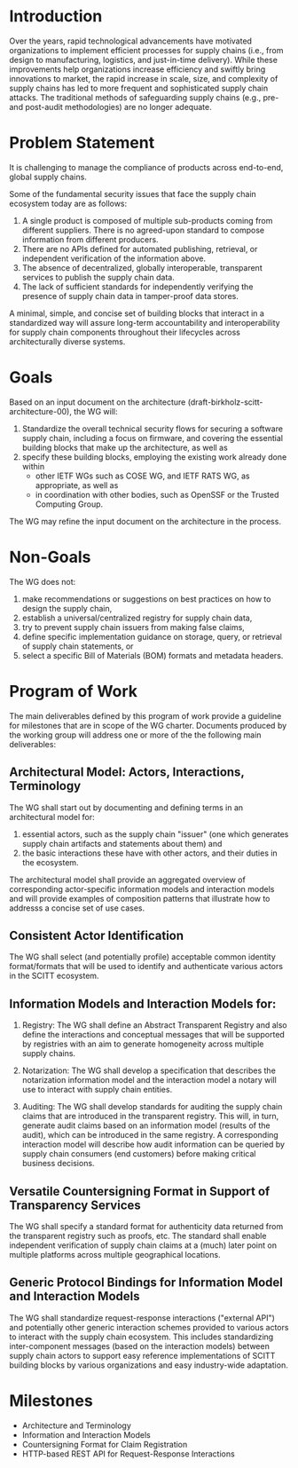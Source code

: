 Introduction
============
Over the years, rapid technological advancements have motivated organizations to implement efficient processes for supply chains (i.e., from design to manufacturing, logistics, and just-in-time delivery).
While these improvements help organizations increase efficiency and swiftly bring innovations to market, the rapid increase in scale, size, and complexity of supply chains has led to more frequent and sophisticated supply chain attacks.
The traditional methods of safeguarding supply chains (e.g., pre- and post-audit methodologies) are no longer adequate.

Problem Statement
=================
It is challenging to manage the compliance of products across end-to-end, global supply chains. 

Some of the fundamental security issues that face the supply chain ecosystem today are as follows:

1. A single product is composed of multiple sub-products coming from different suppliers. There is no agreed-upon standard to compose information from different producers.
2. There are no APIs defined for automated publishing, retrieval, or independent verification of the information above.
3. The absence of decentralized, globally interoperable, transparent services to publish the supply chain data.
4. The lack of sufficient standards for independently verifying the presence of supply chain data in tamper-proof data stores.

A minimal, simple, and concise set of building blocks that interact in a standardized way will assure long-term accountability and interoperability for supply chain components throughout their lifecycles across architecturally diverse systems.

Goals
=====
Based on an input document on the architecture (draft-birkholz-scitt-architecture-00), the WG will:

1. Standardize the overall technical security flows for securing a software supply chain, including a focus on firmware, and covering the essential building blocks that make up the architecture, as well as
2. specify these building blocks, employing the existing work already done within
    - other IETF WGs such as COSE WG, and IETF RATS WG, as appropriate, as well as
    - in coordination with other bodies, such as OpenSSF or the Trusted Computing Group.

The WG may refine the input document on the architecture in the process.

Non-Goals
=========
The WG does not:

1. make recommendations or suggestions on best practices on how to design the supply chain,
2. establish a universal/centralized registry for supply chain data,
3. try to prevent supply chain issuers from making false claims,
4. define specific implementation guidance on storage, query, or retrieval of supply chain statements, or
5. select a specific Bill of Materials (BOM) formats and metadata headers.

Program of Work
===============

The main deliverables defined by this program of work provide a guideline for milestones that are in scope of the WG charter. Documents produced by the working group will address one or more of the the following main deliverables:

## Architectural Model: Actors, Interactions, Terminology

The WG shall start out by documenting and defining terms in an architectural model for:

1. essential actors, such as the supply chain "issuer" (one which generates supply chain artifacts and statements about them) and
2. the basic interactions these have with other actors, and their duties in the ecosystem.

The architectural model shall provide an aggregated overview of corresponding actor-specific information models and interaction models and will provide examples of composition patterns that illustrate how to addresss a concise set of use cases.

## Consistent Actor Identification

The WG shall select (and potentially profile) acceptable common identity format/formats that will be used to identify and authenticate various actors in the SCITT ecosystem.

## Information Models and Interaction Models for:

1. Registry: The WG shall define an Abstract Transparent Registry and also define the interactions and conceptual messages that will be supported by registries with an aim to generate homogeneity across multiple supply chains.

2. Notarization: The WG shall develop a specification that describes the notarization information model and the interaction model a notary will use to interact with supply chain entities.

3. Auditing: The WG shall develop standards for auditing the supply chain claims that are introduced in the transparent registry. This will, in turn, generate audit claims based on an information model (results of the audit), which can be introduced in the same registry. A corresponding interaction model will describe how audit information can be queried by supply chain consumers (end customers) before making critical business decisions.

## Versatile Countersigning Format in Support of Transparency Services

The WG shall specify a standard format for authenticity data returned from the transparent registry such as proofs, etc. The standard shall enable independent verification of supply chain claims at a (much) later point on multiple platforms across multiple geographical locations.

## Generic Protocol Bindings for Information Model and Interaction Models

The WG shall standardize request-response interactions ("external API") and potentially other generic interaction schemes provided to various actors to interact with the supply chain ecosystem. This includes standardizing inter-component messages (based on the interaction models) between supply chain actors to support easy reference implementations of SCITT building blocks by various organizations and easy industry-wide adaptation.

Milestones
==========
* Architecture and Terminology
* Information and Interaction Models
* Countersigning Format for Claim Registration
* HTTP-based REST API for Request-Response Interactions
